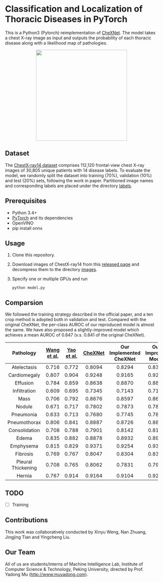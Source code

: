 # Classification and Localization of Thoracic Diseases in PyTorch

This is a Python3 (Pytorch) reimplementation of [CheXNet](https://stanfordmlgroup.github.io/projects/chexnet/). The model takes a chest X-ray image as input and outputs the probability of each thoracic disease along with a likelihood map of pathologies.

<div align=center><img width="300" src="./localization/00008473_011-3.png"/></div>

## Dataset

The [ChestX-ray14 dataset](http://openaccess.thecvf.com/content_cvpr_2017/papers/Wang_ChestX-ray8_Hospital-Scale_Chest_CVPR_2017_paper.pdf) comprises 112,120 frontal-view chest X-ray images of 30,805 unique patients with 14 disease labels. To evaluate the model, we randomly split the dataset into training (70%), validation (10%) and test (20%) sets, following the work in paper. Partitioned image names and corresponding labels are placed under the directory [labels](./ChestX-ray14/labels).

## Prerequisites

- Python 3.4+
- [PyTorch](http://pytorch.org/) and its dependencies
- OpenVINO
- pip install onnx

## Usage

1. Clone this repository.

2. Download images of ChestX-ray14 from this [released page](https://nihcc.app.box.com/v/ChestXray-NIHCC) and decompress them to the directory [images](./ChestX-ray14/images).

3. Specify one or multiple GPUs and run

   `python model.py`

## Comparsion

We followed the training strategy described in the official paper, and a ten crop method is adopted both in validation and test. Compared with the original CheXNet, the per-class AUROC of our reproduced model is almost the same. We have also proposed a slightly-improved model which achieves a mean AUROC of 0.847 (v.s. 0.841 of the original CheXNet).

|     Pathology      | [Wang et al.](https://arxiv.org/abs/1705.02315) | [Yao et al.](https://arxiv.org/abs/1710.10501) | [CheXNet](https://arxiv.org/abs/1711.05225) | Our Implemented CheXNet | Our Improved Model |
| :----------------: | :--------------------------------------: | :--------------------------------------: | :--------------------------------------: | :---------------------: | :----------------: |
|    Atelectasis     |                  0.716                   |                  0.772                   |                  0.8094                  |         0.8294          |       0.8311       |
|    Cardiomegaly    |                  0.807                   |                  0.904                   |                  0.9248                  |         0.9165          |       0.9220       |
|      Effusion      |                  0.784                   |                  0.859                   |                  0.8638                  |         0.8870          |       0.8891       |
|    Infiltration    |                  0.609                   |                  0.695                   |                  0.7345                  |         0.7143          |       0.7146       |
|        Mass        |                  0.706                   |                  0.792                   |                  0.8676                  |         0.8597          |       0.8627       |
|       Nodule       |                  0.671                   |                  0.717                   |                  0.7802                  |         0.7873          |       0.7883       |
|     Pneumonia      |                  0.633                   |                  0.713                   |                  0.7680                  |         0.7745          |       0.7820       |
|    Pneumothorax    |                  0.806                   |                  0.841                   |                  0.8887                  |         0.8726          |       0.8844       |
|   Consolidation    |                  0.708                   |                  0.788                   |                  0.7901                  |         0.8142          |       0.8148       |
|       Edema        |                  0.835                   |                  0.882                   |                  0.8878                  |         0.8932          |       0.8992       |
|     Emphysema      |                  0.815                   |                  0.829                   |                  0.9371                  |         0.9254          |       0.9343       |
|      Fibrosis      |                  0.769                   |                  0.767                   |                  0.8047                  |         0.8304          |       0.8385       |
| Pleural Thickening |                  0.708                   |                  0.765                   |                  0.8062                  |         0.7831          |       0.7914       |
|       Hernia       |                  0.767                   |                  0.914                   |                  0.9164                  |         0.9104          |       0.9206       |

## TODO

- [ ] Training

## Contributions

This work was collaboratively conducted by Xinyu Weng, Nan Zhuang, Jingjing Tian and Yingcheng Liu.

## Our Team

All of us are students/interns of Machine Intelligence Lab, Institute of Computer Science & Technology, Peking University, directed by Prof. Yadong Mu (http://www.muyadong.com).
